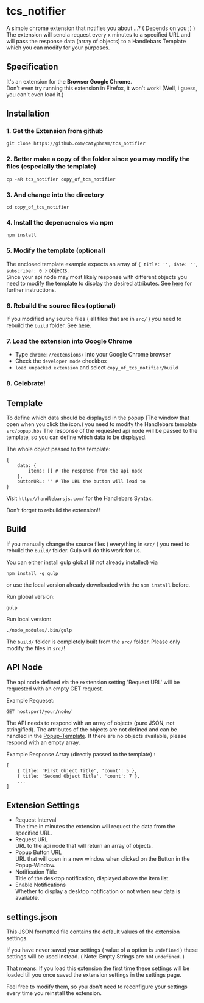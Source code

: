 tcs_notifier
============

A simple chrome extension that notifies you about ...? ( Depends on you ;) )  
The extension will send a request every x minutes to a specified URL and will pass the response data (array of objects) to a Handlebars Template which you can modify for your purposes.

## Specification

It's an extension for the **Browser Google Chrome**.  
Don't even try running this extension in Firefox, it won't work! (Well, i guess, you can't even load it.)


## Installation

### 1. Get the Extension from github

	git clone https://github.com/catyphram/tcs_notifier
	
### 2. Better make a copy of the folder since you may modify the files (especially the template)

	cp -aR tcs_notifier copy_of_tcs_notifier
	
### 3. And change into the directory

	cd copy_of_tcs_notifier

### 4. Install the depencencies via npm

	npm install
	
### 5. Modify the template (optional)

The enclosed template example expects an array of `{ title: '', date: '', subscriber: 0 }` objects.  
Since your api node may most likely response with different objects you need to modify the template to display the desired attributes. See [here](#template) for further instructions.

### 6. Rebuild the source files (optional)

If you modified any source files ( all files that are in `src/` ) you need to rebuild the `build` folder. See [here](#build).

### 7. Load the extension into Google Chrome

* Type `chrome://extensions/` into your Google Chrome browser
* Check the `developer mode` checkbox
* `load unpacked extension` and select `copy_of_tcs_notifier/build`

### 8. Celebrate!


## <a name="template"></a>Template

To define which data should be displayed in the popup (The window that open when you click the icon.) you need to modify the Handlebars template `src/popup.hbs` The response of the requested api node will be passed to the template, so you can define which data to be displayed.

The whole object passed to the template:

```
{
	data: {
		items: [] # The response from the api node
	},
	buttonURL: '' # The URL the button will lead to
}
```

Visit `http://handlebarsjs.com/` for the Handlebars Syntax.

Don't forget to rebuild the extension!!


## <a name="build"></a>Build

If you manually change the source files ( everything in `src/` ) you need to rebuild the `build/` folder. Gulp will do this work for us.

You can either install gulp global (if not already installed) via 
	
	npm install -g gulp

or use the local version already downloaded with the `npm install` before.

Run global version:

	gulp

Run local version:

	./node_modules/.bin/gulp
	
The `build/` folder is completely built from the `src/` folder. Please only modify the files in `src/`!
	
	
## API Node

The api node defined via the exstension setting 'Request URL' will be requested with an empty GET request.

Example Requeset:

	GET host:port/your/node/
	
The API needs to respond with an array of objects (pure JSON, not stringified). The attributes of the objects are not defined and can be handled in the [Popup-Template](#template). If there are no objects available, please respond with an empty array.

Example Response Array (directly passed to the template) :

```
[
	{ title: 'First Object Title', 'count': 5 },
	{ title: 'Sedond Object Title', 'count': 7 },
	...
]
```


## Extension Settings

* Request Interval  
The time in minutes the extension will request the data from the specified URL.
* Request URL  
URL to the api node that will return an array of objects.
* Popup Button URL  
URL that will open in a new window when clicked on the Button in the Popup-Window.
* Notification Title  
Title of the desktop notification, displayed above the item list.
* Enable Notifications  
Whether to display a desktop notification or not when new data is available.

## settings.json

This JSON formatted file contains the default values of the extension settings.

If you have never saved your settings ( value of a option is `undefined` ) these settings will be used instead. ( Note: Empty Strings are not `undefined`. )

That means: If you load this extension the first time these settings will be loaded till you once saved the extension settings in the settings page.

Feel free to modify them, so you don't need to reconfigure your settings every time you reinstall the extension.
